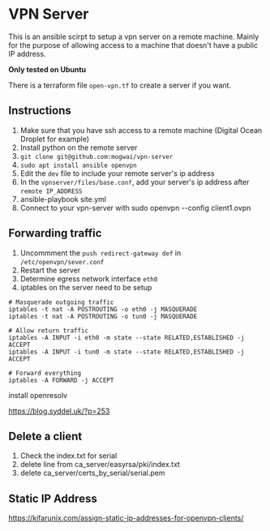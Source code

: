 # VPN Server
This is an ansible scirpt to setup a vpn server on a remote machine. Mainly for the purpose of allowing access to a machine that doesn't have a public IP address.

**Only tested on Ubuntu**

There is a terraform file `open-vpn.tf` to create a server if you want.

## Instructions

1. Make sure that you have ssh access to a remote machine (Digital Ocean Droplet for example)
2. Install python on the remote server
3. `git clone git@github.com:mogwai/vpn-server`
4. `sudo apt install ansible openvpn`
5. Edit the `dev` file to include your remote server's ip address
6. In the `vpnserver/files/base.conf`, add your server's ip address after `remote IP_ADDRESS`
7. ansible-playbook site.yml
8. Connect to your vpn-server with sudo openvpn --config client1.ovpn


## Forwarding traffic

1. Uncommment the `push redirect-gateway def` in `/etc/openvpn/sever.conf`
2. Restart the server
3. Determine egress network interface `eth0`
4. iptables on the server need to be setup

```
# Masquerade outgoing traffic
iptables -t nat -A POSTROUTING -o eth0 -j MASQUERADE
iptables -t nat -A POSTROUTING -o tun0 -j MASQUERADE

# Allow return traffic
iptables -A INPUT -i eth0 -m state --state RELATED,ESTABLISHED -j ACCEPT
iptables -A INPUT -i tun0 -m state --state RELATED,ESTABLISHED -j ACCEPT

# Forward everything
iptables -A FORWARD -j ACCEPT
```

install openresolv

https://blog.syddel.uk/?p=253


## Delete a client
1. Check the index.txt for serial
2. delete line from ca_server/easyrsa/pki/index.txt
3. delete ca_server/certs_by_serial/serial.pem

## Static IP Address
https://kifarunix.com/assign-static-ip-addresses-for-openvpn-clients/

